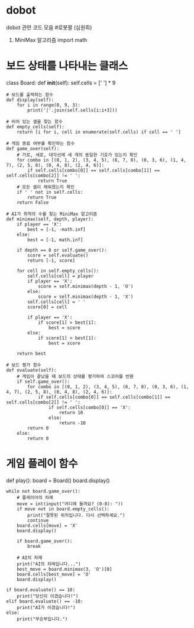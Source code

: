 # dobot
dobot 관련 코드 모음
#로봇팔 (심원희)
1. MiniMax 알고리즘
import math

# 보드 상태를 나타내는 클래스
class Board:
    def __init__(self):
        self.cells = [' '] * 9
    
    # 보드를 출력하는 함수
    def display(self):
        for i in range(0, 9, 3):
            print('|'.join(self.cells[i:i+3]))
    
    # 비어 있는 셀을 찾는 함수
    def empty_cells(self):
        return [i for i, cell in enumerate(self.cells) if cell == ' ']
    
    # 게임 종료 여부를 확인하는 함수
    def game_over(self):
        # 가로, 세로, 대각선에 세 개의 동일한 기호가 있는지 확인
        for combo in [(0, 1, 2), (3, 4, 5), (6, 7, 8), (0, 3, 6), (1, 4, 7), (2, 5, 8), (0, 4, 8), (2, 4, 6)]:
            if self.cells[combo[0]] == self.cells[combo[1]] == self.cells[combo[2]] != ' ':
                return True
        # 모든 셀이 채워졌는지 확인
        if ' ' not in self.cells:
            return True
        return False
    
    # AI가 최적의 수를 찾는 MiniMax 알고리즘
    def minimax(self, depth, player):
        if player == 'X':
            best = [-1, -math.inf]
        else:
            best = [-1, math.inf]
        
        if depth == 0 or self.game_over():
            score = self.evaluate()
            return [-1, score]
        
        for cell in self.empty_cells():
            self.cells[cell] = player
            if player == 'X':
                score = self.minimax(depth - 1, 'O')
            else:
                score = self.minimax(depth - 1, 'X')
            self.cells[cell] = ' '
            score[0] = cell
            
            if player == 'X':
                if score[1] > best[1]:
                    best = score
            else:
                if score[1] < best[1]:
                    best = score
        
        return best
    
    # 보드 평가 함수
    def evaluate(self):
        # 게임이 끝났을 때 보드의 상태를 평가하여 스코어를 반환
        if self.game_over():
            for combo in [(0, 1, 2), (3, 4, 5), (6, 7, 8), (0, 3, 6), (1, 4, 7), (2, 5, 8), (0, 4, 8), (2, 4, 6)]:
                if self.cells[combo[0]] == self.cells[combo[1]] == self.cells[combo[2]] != ' ':
                    if self.cells[combo[0]] == 'X':
                        return 10
                    else:
                        return -10
            return 0
        else:
            return 0

# 게임 플레이 함수
def play():
    board = Board()
    board.display()
    
    while not board.game_over():
        # 플레이어의 차례
        move = int(input("어디에 둘까요? (0-8): "))
        if move not in board.empty_cells():
            print("잘못된 위치입니다. 다시 선택하세요.")
            continue
        board.cells[move] = 'X'
        board.display()
        
        if board.game_over():
            break
        
        # AI의 차례
        print("AI의 차례입니다...")
        best_move = board.minimax(3, 'O')[0]
        board.cells[best_move] = 'O'
        board.display()
    
    if board.evaluate() == 10:
        print("당신이 이겼습니다!")
    elif board.evaluate() == -10:
        print("AI가 이겼습니다!")
    else:
        print("무승부입니다.")
